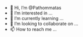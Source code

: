 - 👋 Hi, I’m @Pathommatas
- 👀 I’m interested in ...
- 🌱 I’m currently learning ...
- 💞️ I’m looking to collaborate on ...
- 📫 How to reach me ...

<!---
Pathommatas/Pathommatas is a ✨ special ✨ repository because its `README.md` (this file) appears on your GitHub profile.
You can click the Preview link to take a look at your changes.
--->
